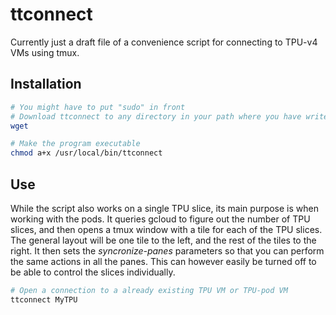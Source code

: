 # ttconnect
Currently just a draft file of a convenience script for connecting to TPU-v4 VMs using tmux. 


## Installation
```bash
# You might have to put "sudo" in front
# Download ttconnect to any directory in your path where you have write access (like /usr/local/bin)
wget 

# Make the program executable
chmod a+x /usr/local/bin/ttconnect
```

## Use
While the script also works on a single TPU slice, its main purpose is when working with the pods. It queries gcloud to figure out the number of TPU slices, and then opens a tmux window with a tile for each of the TPU slices. The general layout will be one tile to the left, and the rest of the tiles to the right. It then sets the _syncronize-panes_ parameters so that you can perform the same actions in all the panes. This can however easily be turned off to be able to control the slices individually.

```bash
# Open a connection to a already existing TPU VM or TPU-pod VM
ttconnect MyTPU

````



